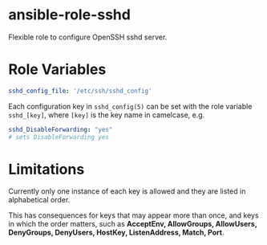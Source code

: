 # ansible-role-sshd

Flexible role to configure OpenSSH sshd server.

# Role Variables

```yaml
sshd_config_file: '/etc/ssh/sshd_config'
```

Each configuration key in `sshd_config(5)` can be set with the role variable `sshd_[key]`, where `[key]` is the key name in camelcase, e.g.

```yaml
sshd_DisableForwarding: "yes"
# sets DisableForwarding yes
```

# Limitations

Currently only one instance of each key is allowed and they are listed in alphabetical order.

This has consequences for keys that may appear more than once, and keys in which the order matters, such as
**AcceptEnv, AllowGroups, AllowUsers, DenyGroups, DenyUsers, HostKey, ListenAddress, Match, Port**.

